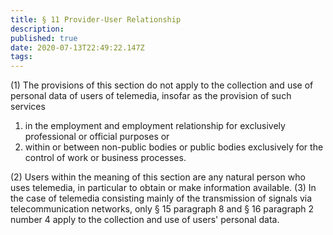 ```yaml
---
title: § 11 Provider-User Relationship 
description: 
published: true
date: 2020-07-13T22:49:22.147Z
tags: 
---
```


(1) The provisions of this section do not apply to the collection and use of personal data of users of telemedia, insofar as the provision of such services
1. in the employment and employment relationship for exclusively professional or official purposes or
2. within or between non-public bodies or public bodies exclusively for the control of work or business processes.

(2) Users within the meaning of this section are any natural person who uses telemedia, in particular to obtain or make information available.
(3) In the case of telemedia consisting mainly of the transmission of signals via telecommunication networks, only § 15 paragraph 8 and § 16 paragraph 2 number 4 apply to the collection and use of users' personal data.